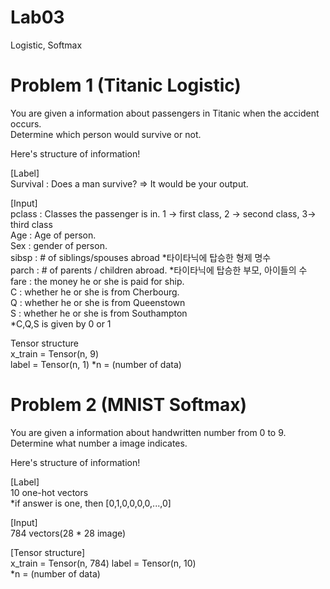 # Lab03
Logistic, Softmax
# Problem 1 (Titanic Logistic)
You are given a information about passengers in Titanic when the accident occurs.  
Determine which person would survive or not.

Here's structure of information!

[Label]  
Survival : Does a man survive? => It would be your output.

[Input]  
pclass : Classes the passenger is in. 1 -> first class, 2 -> second class, 3-> third class  
Age : Age of person.  
Sex : gender of person.  
sibsp : # of siblings/spouses abroad *타이타닉에 탑승한 형제 명수  
parch : # of parents / children abroad. *타이타닉에 탑승한 부모, 아이들의 수  
fare : the money he or she is paid for ship.  
C : whether he or she is from Cherbourg.  
Q : whether he or she is from Queenstown   
S : whether he or she is from Southampton  
*C,Q,S is given by 0 or 1

Tensor structure  
x_train = Tensor(n, 9)  
label = Tensor(n, 1)
*n = (number of data)

# Problem 2 (MNIST Softmax)
You are given a information about handwritten number from 0 to 9.  
Determine what number a image indicates.

Here's structure of information!

[Label]  
10 one-hot vectors  
*if answer is one, then [0,1,0,0,0,0,...,0]

[Input]     
784 vectors(28 * 28 image)

[Tensor structure]  
x_train = Tensor(n, 784)
label = Tensor(n, 10)  
*n = (number of data)
